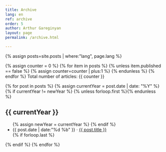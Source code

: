 ```yaml
---
title: Archive
lang: en
ref: archive
order: 5
author: Arthur Gareginyan
layout: page
permalink: /archive.html

---
```


{% assign posts=site.posts | where:"lang", page.lang %}

{% assign counter = 0 %}
{% for item in posts %}
	{% unless item.published == false %}
		{% assign counter=counter | plus:1 %}
	{% endunless %}
{% endfor %}
Total number of articles: {{ counter }}

<section class="archive-post-list">
	{% for post in posts %}
		{% assign currentYear = post.date | date: "%Y" %}
		{% if currentYear != newYear %}
			{% unless forloop.first %}</ul>{% endunless %}
			<a name="{{ currentYear }}" class="year">
				<h1>{{ currentYear }}</h1>
			</a>
			<ul>
			{% assign newYear = currentYear %}
		{% endif %}
       <li>
       	<time>{{ post.date | date:"%d %b" }}</time>
       	&middot;
       	<a href="{{ post.url }}">{{ post.title }}</a>
       </li>
       {% if forloop.last %}</ul>{% endif %}
	{% endfor %}
</section>